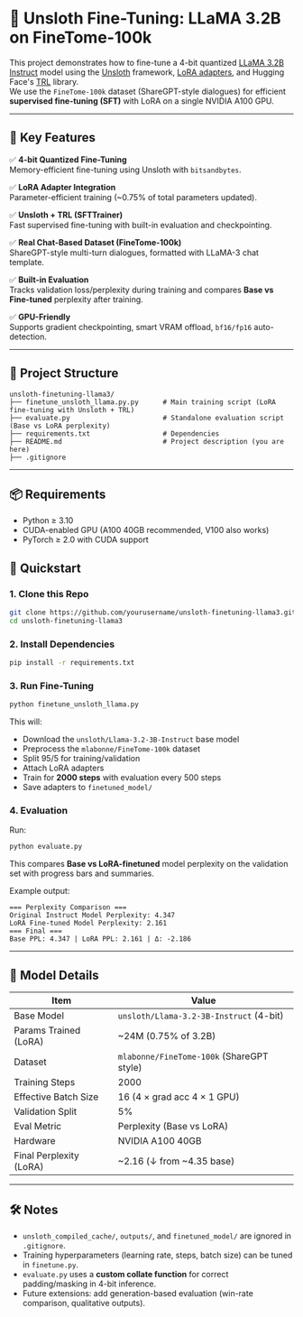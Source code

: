 # 🦥 Unsloth Fine-Tuning: LLaMA 3.2B on FineTome-100k

This project demonstrates how to fine-tune a 4-bit quantized [LLaMA 3.2B Instruct](https://huggingface.co/unsloth/Llama-3.2-3B-Instruct) model using the [Unsloth](https://github.com/unslothai/unsloth) framework, [LoRA adapters](https://arxiv.org/abs/2106.09685), and Hugging Face's [TRL](https://github.com/huggingface/trl) library.  
We use the `FineTome-100k` dataset (ShareGPT-style dialogues) for efficient **supervised fine-tuning (SFT)** with LoRA on a single NVIDIA A100 GPU.

---

## 🔑 Key Features

✅ **4-bit Quantized Fine-Tuning**  
Memory-efficient fine-tuning using Unsloth with `bitsandbytes`.

✅ **LoRA Adapter Integration**  
Parameter-efficient training (~0.75% of total parameters updated).

✅ **Unsloth + TRL (SFTTrainer)**  
Fast supervised fine-tuning with built-in evaluation and checkpointing.

✅ **Real Chat-Based Dataset (FineTome-100k)**  
ShareGPT-style multi-turn dialogues, formatted with LLaMA-3 chat template.

✅ **Built-in Evaluation**  
Tracks validation loss/perplexity during training and compares **Base vs Fine-tuned** perplexity after training.

✅ **GPU-Friendly**  
Supports gradient checkpointing, smart VRAM offload, `bf16/fp16` auto-detection.

---

## 📁 Project Structure

```
unsloth-finetuning-llama3/
├── finetune_unsloth_llama.py.py      # Main training script (LoRA fine-tuning with Unsloth + TRL)
├── evaluate.py                       # Standalone evaluation script (Base vs LoRA perplexity)
├── requirements.txt                  # Dependencies
├── README.md                         # Project description (you are here)
├── .gitignore                        
```

---

## 📦 Requirements

- Python ≥ 3.10
- CUDA-enabled GPU (A100 40GB recommended, V100 also works)
- PyTorch ≥ 2.0 with CUDA support

## 🚀 Quickstart

### 1. Clone this Repo

```bash
git clone https://github.com/yourusername/unsloth-finetuning-llama3.git
cd unsloth-finetuning-llama3
```

### 2. Install Dependencies

```bash
pip install -r requirements.txt
```

### 3. Run Fine-Tuning

```bash
python finetune_unsloth_llama.py
```

This will:
- Download the `unsloth/Llama-3.2-3B-Instruct` base model  
- Preprocess the `mlabonne/FineTome-100k` dataset  
- Split 95/5 for training/validation  
- Attach LoRA adapters  
- Train for **2000 steps** with evaluation every 500 steps  
- Save adapters to `finetuned_model/`

### 4. Evaluation

Run:

```bash
python evaluate.py
```

This compares **Base vs LoRA-finetuned** model perplexity on the validation set with progress bars and summaries.

Example output:

```
=== Perplexity Comparison ===
Original Instruct Model Perplexity: 4.347
LoRA Fine-tuned Model Perplexity: 2.161
=== Final ===
Base PPL: 4.347 | LoRA PPL: 2.161 | Δ: -2.186
```

---

## 🧠 Model Details

| Item                     | Value                                     |
|--------------------------|-------------------------------------------|
| Base Model               | `unsloth/Llama-3.2-3B-Instruct` (4-bit)   |
| Params Trained (LoRA)    | ~24M (0.75% of 3.2B)                      |
| Dataset                  | `mlabonne/FineTome-100k` (ShareGPT style) |
| Training Steps           | 2000                                      |
| Effective Batch Size     | 16 (4 × grad acc 4 × 1 GPU)               |
| Validation Split         | 5%                                        |
| Eval Metric              | Perplexity (Base vs LoRA)                 |
| Hardware                 | NVIDIA A100 40GB                          |
| Final Perplexity (LoRA)  | ~2.16 (↓ from ~4.35 base)                 |

---

## 🛠️ Notes

- `unsloth_compiled_cache/`, `outputs/`, and `finetuned_model/` are ignored in `.gitignore`.  
- Training hyperparameters (learning rate, steps, batch size) can be tuned in `finetune.py`.  
- `evaluate.py` uses a **custom collate function** for correct padding/masking in 4-bit inference.  
- Future extensions: add generation-based evaluation (win-rate comparison, qualitative outputs).  

